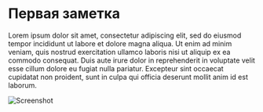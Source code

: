 <!---
{
  "title": "Первая запись",
  "tags": [],
  "children": ["test1-1.md", "test1-2.md"]
}
-->

# Первая заметка

Lorem ipsum dolor sit amet, consectetur adipiscing elit, sed do eiusmod tempor incididunt ut labore et dolore magna aliqua. Ut enim ad minim veniam, quis nostrud exercitation ullamco laboris nisi ut aliquip ex ea commodo consequat. Duis aute irure dolor in reprehenderit in voluptate velit esse cillum dolore eu fugiat nulla pariatur. Excepteur sint occaecat cupidatat non proident, sunt in culpa qui officia deserunt mollit anim id est laborum.

![Screenshot](https://i0.wp.com/alicekeeler.com/wp-content/uploads/2015/12/wpid-wp-1450459688417.png?ssl=1)